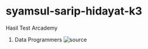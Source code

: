 # syamsul-sarip-hidayat-k3
Hasil Test Arcademy

1. Data Programmers
![source](https://github.com/syamsulsariphidayat7/syamsul-sarip-hidayat-k3/programmers_app/data_programmers.png)
